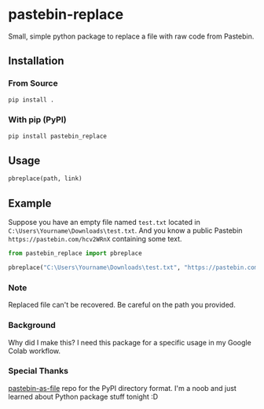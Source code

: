 # pastebin-replace

Small, simple python package to replace a file with raw code from Pastebin.

## Installation

### From Source

```bash
pip install .
```

### With pip (PyPI)

```bash
pip install pastebin_replace
```

## Usage

```python
pbreplace(path, link)
```

## Example

Suppose you have an empty file named `test.txt` located in `C:\Users\Yourname\Downloads\test.txt`. And you know a public Pastebin `https://pastebin.com/hcv2WRnX` containing some text.

```python
from pastebin_replace import pbreplace

pbreplace("C:\Users\Yourname\Downloads\test.txt", "https://pastebin.com/hcv2WRnX")
```

### Note
Replaced file can't be recovered. Be careful on the path you provided.

### Background
Why did I make this? I need this package for a specific usage in my Google Colab workflow.

### Special Thanks
[pastebin-as-file](https://github.com/K0IN/pastebin-as-file) repo for the PyPI directory format. I'm a noob and just learned about Python package stuff tonight :D